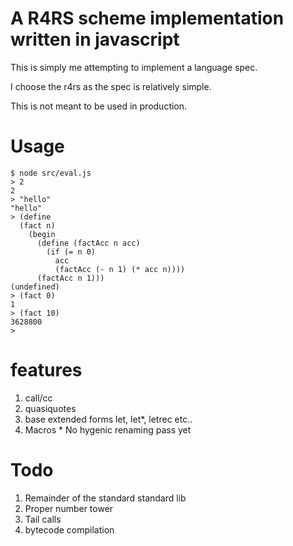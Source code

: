 # A R4RS scheme implementation written in javascript

This is simply me attempting to implement a language spec.

I choose the r4rs as the spec is relatively simple.

This is not meant to be used in production.

# Usage

```
$ node src/eval.js
> 2
2
> "hello"
"hello"
> (define
  (fact n)
    (begin
      (define (factAcc n acc)
        (if (= n 0)
          acc
          (factAcc (- n 1) (* acc n))))
      (factAcc n 1)))
(undefined)
> (fact 0)
1
> (fact 10)
3628800
>
```
# features
  1. call/cc
  2. quasiquotes
  3. base extended forms let, let*, letrec etc..
  4. Macros
    * No hygenic renaming pass yet

# Todo
  1. Remainder of the standard standard lib
  2. Proper number tower
  3. Tail calls
  4. bytecode compilation